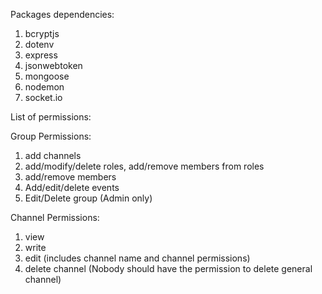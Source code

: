Packages dependencies:
1. bcryptjs
2. dotenv
3. express
4. jsonwebtoken
5. mongoose
6. nodemon
7. socket.io

List of permissions:

Group Permissions:

1. add channels
2. add/modify/delete roles, add/remove members from roles
3. add/remove members
4. Add/edit/delete events
5. Edit/Delete group (Admin only)

Channel Permissions:

1. view
2. write
3. edit (includes channel name and channel permissions)
4. delete channel (Nobody should have the permission to delete general channel)
